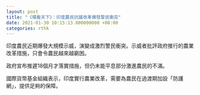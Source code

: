 ```yaml
---
layout: post
title: "《環看天下》：印度農民抗議改革爆發警民衝突"
date: 2021-01-30 10:15:13.000000000 +08:00
categories: rthk
---
```


印度農民近期爆發大規模示威，演變成激烈警民衝突。示威者批評政府推行的農業改革措施，只會令農民越來越窮困。

政府宣布推遲18個月才落實措施，但仍未能平息部分激進農民的不滿。

國際貨幣基金組織表示，印度實行農業改革，需要為農民在過渡期加設「防護網」，提供足夠的保障。
